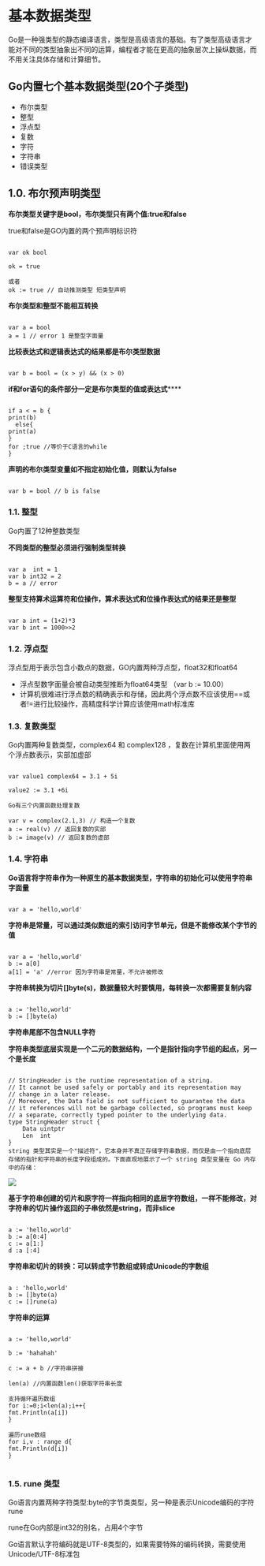 #  基本数据类型

Go是一种强类型的静态编译语言，类型是高级语言的基础。有了类型高级语言才能对不同的类型抽象出不同的运算，编程者才能在更高的抽象层次上操纵数据，而不用关注具体存储和计算细节。

## Go内置七个基本数据类型(20个子类型)

- 布尔类型
- 整型
- 浮点型
- 复数
- 字符
- 字符串
- 错误类型

## 1.0. 布尔预声明类型

**布尔类型关键字是bool，布尔类型只有两个值:true和false**

true和false是GO内置的两个预声明标识符

```golang

var ok bool

ok = true

或者
ok := true // 自动推测类型 短类型声明

```

**布尔类型和整型不能相互转换**

```golang

var a = bool
a = 1 // error 1 是整型字面量

```

**比较表达式和逻辑表达式的结果都是布尔类型数据**

```golang

var b = bool = (x > y) && (x > 0)

```

**if和for语句的条件部分一定是布尔类型的值或表达式******

```golang

if a < = b {
print(b)
  else{
print(a)
}
for ;true //等价于C语言的while
}
```

**声明的布尔类型变量如不指定初始化值，则默认为false**

```golang

var b = bool // b is false

```

### 1.1. 整型

Go内置了12种整数类型

**不同类型的整型必须进行强制类型转换**

```golang

var a  int = 1
var b int32 = 2
b = a // error

```

**整型支持算术运算符和位操作，算术表达式和位操作表达式的结果还是整型**

```golang

var a int = (1+2)*3
var b int = 1000>>2

```

### 1.2. 浮点型

浮点型用于表示包含小数点的数据，GO内置两种浮点型，float32和float64 

- 浮点型数字面量会被自动类型推断为float64类型 （var b := 10.00）
- 计算机很难进行浮点数的精确表示和存储，因此两个浮点数不应该使用==或者!=进行比较操作，高精度科学计算应该使用math标准库

### 1.3. 复数类型

Go内置两种复数类型，complex64 和 complex128 ，复数在计算机里面使用两个浮点数表示，实部加虚部

```golang

var value1 complex64 = 3.1 + 5i

value2 := 3.1 +6i

Go有三个内置函数处理复数

var v = complex(2.1,3) // 构造一个复数
a := real(v) // 返回复数的实部
b := image(v) // 返回复数的虚部

```


### 1.4. 字符串

**Go语言将字符串作为一种原生的基本数据类型，字符串的初始化可以使用字符串字面量**

```golang

var a = 'hello,world'

```

**字符串是常量，可以通过类似数组的索引访问字节单元，但是不能修改某个字节的值**

```golang

var a = 'hello,world'
b := a[0]
a[1] = 'a' //error 因为字符串是常量，不允许被修改

```

**字符串转换为切片[]byte(s)，数据量较大时要慎用，每转换一次都需要复制内容**

```golang

a := 'hello,world'
b := []byte(a)

```

**字符串尾部不包含NULL字符**

**字符串类型底层实现是一个二元的数据结构，一个是指针指向字节组的起点，另一个是长度**

```golang

// StringHeader is the runtime representation of a string.
// It cannot be used safely or portably and its representation may
// change in a later release.
// Moreover, the Data field is not sufficient to guarantee the data
// it references will not be garbage collected, so programs must keep
// a separate, correctly typed pointer to the underlying data.
type StringHeader struct {
	Data uintptr
	Len  int
}
string 类型其实是一个"描述符"，它本身并不真正存储字符串数据，而仅是由一个指向底层存储的指针和字符串的长度字段组成的。下面直观地展示了一个 string 类型变量在 Go 内存中的存储：

```
<img src='../../assets/a.png'>
<!-- ![](https://files.mdnice.com/user/33721/1f366de8-0bfc-4772-8e78-190f3cdfb0df.png) -->


**基于字符串创建的切片和原字符一样指向相同的底层字符数组，一样不能修改，对字符串的切片操作返回的子串依然是string，而非slice**

```golang

a := 'hello,world'
b := a[0:4]
c := a[1:]
d :a [:4]

```


**字符串和切片的转换：可以转成字节数组或转成Unicode的字数组**

```golang

a : 'hello,world'
b := []byte(a)
c := []rune(a)

```

**字符串的运算**

```golang

a := 'hello,world'

b := 'hahahah'

c := a + b //字符串拼接

len(a) //内置函数len()获取字符串长度

支持循环遍历数组
for i:=0;i<len(a);i++{
fmt.Println(a[i])
}

遍历rune数组
for i,v : range d{
fmt.Println(d[i])
}


```

### 1.5. rune 类型

Go语言内置两种字符类型:byte的字节类类型，另一种是表示Unicode编码的字符rune

rune在Go内部是int32的别名，占用4个字节

Go语言默认字符编码就是UTF-8类型的，如果需要特殊的编码转换，需要使用Unicode/UTF-8标准包

